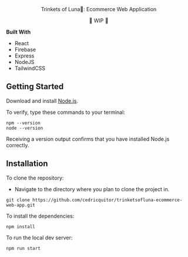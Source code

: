 
<div align="center">
Trinkets of Luna💎: Ecommerce Web Application

🚧 WIP 🚧
</div>

**Built With**
- React
- Firebase
- Express
- NodeJS
- TailwindCSS


## Getting Started
Download and install 	[Node.js](https://nodejs.org/en/).

To verify, type these commands to your terminal:

```
npm --version
node --version
```

Receiving a version output confirms that you have installed Node.js correctly.

## Installation
To clone the repository: 
- Navigate to the directory where you plan to clone the project in.
```
git clone https://github.com/cedricquitor/trinketsofluna-ecommerce-web-app.git
```

To install the dependencies:
```
npm install
```

To run the local dev server:
```
npm run start
```

